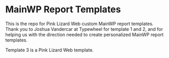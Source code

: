 # MainWP Report Templates
This is the repo for Pink Lizard Web custom MainWP report templates. Thank you to Joshua Vandercar at Typewheel for template 1 and 2, and for helping us with the direction needed to create personalized MainWP report templates.

Template 3 is a Pink Lizard Web template.